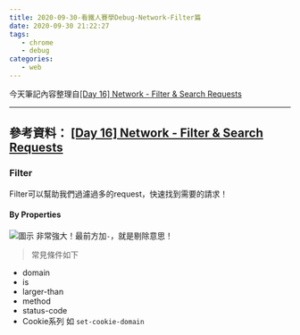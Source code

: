 ```yaml
---
title: 2020-09-30-看鐵人賽學Debug-Network-Filter篇
date: 2020-09-30 21:22:27
tags:
   - chrome
   - debug
categories:
   - web
---
```

今天筆記內容整理自[[Day 16] Network - Filter & Search Requests](https://ithelp.ithome.com.tw/articles/10246590)
<!-- more -->
---
參考資料：
[[Day 16] Network - Filter & Search Requests](https://ithelp.ithome.com.tw/articles/10246590)
---
### Filter
Filter可以幫助我們過濾過多的request，快速找到需要的請求！

#### By Properties
![圖示](https://i.imgur.com/o57rt8L.png)
非常強大！最前方加`-`，就是剔除意思！
> 常見條件如下
* domain
* is
* larger-than
* method
* status-code
* Cookie系列 如 `set-cookie-domain`



